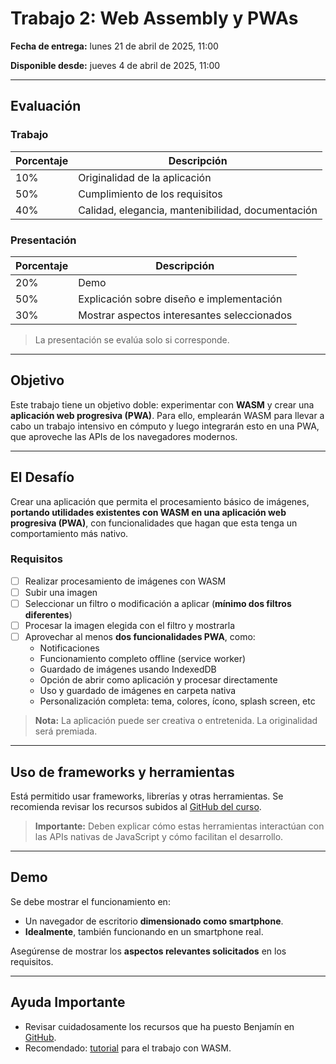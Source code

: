 # Trabajo 2: Web Assembly y PWAs

**Fecha de entrega:** lunes 21 de abril de 2025, 11:00

**Disponible desde:** jueves 4 de abril de 2025, 11:00

---

## Evaluación

### Trabajo

| Porcentaje | Descripción                                       |
| ---------- | ------------------------------------------------- |
| 10%        | Originalidad de la aplicación                     |
| 50%        | Cumplimiento de los requisitos                    |
| 40%        | Calidad, elegancia, mantenibilidad, documentación |

### Presentación

| Porcentaje | Descripción                                 |
| ---------- | ------------------------------------------- |
| 20%        | Demo                                        |
| 50%        | Explicación sobre diseño e implementación   |
| 30%        | Mostrar aspectos interesantes seleccionados |

> La presentación se evalúa solo si corresponde.

---

## Objetivo

Este trabajo tiene un objetivo doble: experimentar con **WASM** y crear una **aplicación web progresiva (PWA)**. Para ello, emplearán WASM para llevar a cabo un trabajo intensivo en cómputo y luego integrarán esto en una PWA, que aproveche las APIs de los navegadores modernos.

---

## El Desafío

Crear una aplicación que permita el procesamiento básico de imágenes, **portando utilidades existentes con WASM en una aplicación web progresiva (PWA)**, con funcionalidades que hagan que esta tenga un comportamiento más nativo.

### Requisitos

- [ ] Realizar procesamiento de imágenes con WASM
- [ ] Subir una imagen
- [ ] Seleccionar un filtro o modificación a aplicar (**mínimo dos filtros diferentes**)
- [ ] Procesar la imagen elegida con el filtro y mostrarla
- [ ] Aprovechar al menos **dos funcionalidades PWA**, como:
  - Notificaciones
  - Funcionamiento completo offline (service worker)
  - Guardado de imágenes usando IndexedDB
  - Opción de abrir como aplicación y procesar directamente
  - Uso y guardado de imágenes en carpeta nativa
  - Personalización completa: tema, colores, ícono, splash screen, etc

> **Nota:** La aplicación puede ser creativa o entretenida. La originalidad será premiada.

---

## Uso de frameworks y herramientas

Está permitido usar frameworks, librerías y otras herramientas.
Se recomienda revisar los recursos subidos al [GitHub del curso].

> **Importante:** Deben explicar cómo estas herramientas interactúan con las APIs nativas de JavaScript y cómo facilitan el desarrollo.

---

## Demo

Se debe mostrar el funcionamiento en:

- Un navegador de escritorio **dimensionado como smartphone**.
- **Idealmente**, también funcionando en un smartphone real.

Asegúrense de mostrar los **aspectos relevantes solicitados** en los requisitos.

---

## Ayuda Importante

- Revisar cuidadosamente los recursos que ha puesto Benjamín en [GitHub].
- Recomendado: [tutorial] para el trabajo con WASM.

<!-- Referencias -->

[GitHub del curso]: https://github.com/IIC3585/2025-1-s1-syllabus
[GitHub]: https://github.com/IIC3585/2025-1-s1-syllabus?tab=readme-ov-file#tarea-2-web-assembly-y-pwas
[tutorial]: https://medium.com/@krishrathor18/image-processing-with-rust-webassembly-js-and-html-613d08ea7354
